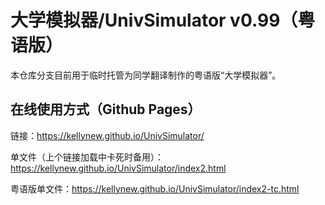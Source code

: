 # 大学模拟器/UnivSimulator v0.99（粤语版）

本仓库分支目前用于临时托管为同学翻译制作的粤语版“大学模拟器”。

## 在线使用方式（Github Pages）

链接：https://kellynew.github.io/UnivSimulator/

单文件（上个链接加载中卡死时备用）：https://kellynew.github.io/UnivSimulator/index2.html

粤语版单文件：https://kellynew.github.io/UnivSimulator/index2-tc.html
